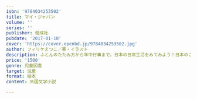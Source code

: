```yaml
---
isbn: '9784034253502'
title: マイ・ジャパン
volume: ''
series: ''
publisher: 偕成社
pubdate: '2017-01-18'
cover: 'https://cover.openbd.jp/9784034253502.jpg'
author: フィリケえつこ／著・イラスト
description: ふとんのたたみ方から年中行事まで。日本の日常生活をみてみよう！日本のことを知りたい世界の友だちにも紹介できる英語訳つき。
price: '1500'
genre: 児童図書
target: 児童
format: 絵本
content: 外国文学小説

---
```

